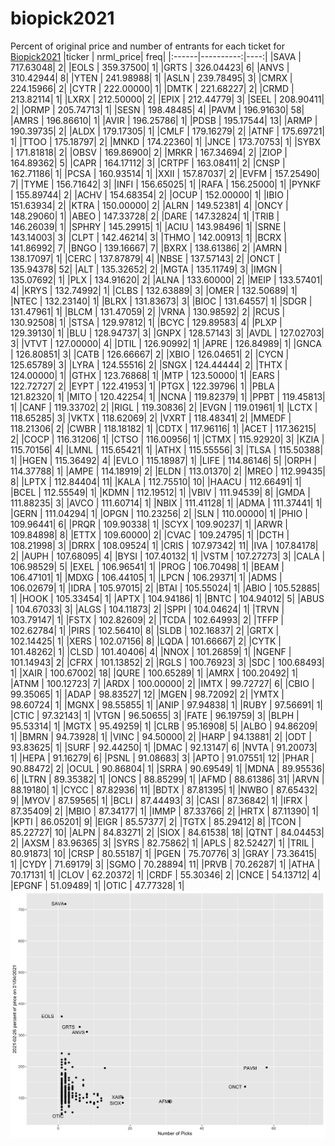 # biopick2021
Percent of original price and number of entrants for each ticket for [Biopick2021](https://twitter.com/hashtag/Biopick2021)
|ticker | nrml_price| freq|
|:------|----------:|----:|
|SAVA   |  717.63048|    2|
|EOLS   |  359.37500|    1|
|GRTS   |  326.04423|    6|
|ANVS   |  310.42944|    8|
|YTEN   |  241.98988|    1|
|ASLN   |  239.78495|    3|
|CMRX   |  224.15966|    2|
|CYTR   |  222.00000|    1|
|DMTK   |  221.68227|    2|
|CRMD   |  213.82114|    1|
|LXRX   |  212.50000|    2|
|EPIX   |  212.44779|    3|
|SEEL   |  208.90411|    2|
|ORMP   |  205.74713|    1|
|SESN   |  198.48485|    4|
|PAVM   |  196.91630|   58|
|AMRS   |  196.86610|    1|
|AVIR   |  196.25786|    1|
|PDSB   |  195.17544|   13|
|ARMP   |  190.39735|    2|
|ALDX   |  179.17305|    1|
|CMLF   |  179.16279|    2|
|ATNF   |  175.69721|    1|
|TTOO   |  175.18797|    2|
|MNKD   |  174.22360|    1|
|JNCE   |  173.70753|    1|
|SYBX   |  171.81818|    2|
|OBSV   |  169.86900|    2|
|MRKR   |  167.34694|    2|
|ZIOP   |  164.89362|    5|
|CAPR   |  164.17112|    3|
|CRTPF  |  163.08411|    2|
|CNSP   |  162.71186|    1|
|PCSA   |  160.93514|    1|
|XXII   |  157.87037|    2|
|EVFM   |  157.25490|    7|
|TYME   |  156.71642|    3|
|INFI   |  156.65025|    1|
|RAFA   |  156.25000|    1|
|PYNKF  |  155.89744|    2|
|ACHV   |  154.68354|    2|
|OCUP   |  152.00000|    1|
|IBIO   |  151.63934|    2|
|KTRA   |  150.00000|    2|
|ALRN   |  149.52381|    4|
|ONCY   |  148.29060|    1|
|ABEO   |  147.33728|    2|
|DARE   |  147.32824|    1|
|TRIB   |  146.26039|    1|
|SPHRY  |  145.29915|    1|
|ACIU   |  143.98496|    1|
|SRNE   |  143.14003|    3|
|CLPT   |  142.46214|    3|
|THMO   |  142.00913|    1|
|BCRX   |  141.86992|    7|
|BNGO   |  139.16667|    7|
|BXRX   |  138.61386|    2|
|AMRN   |  138.17097|    1|
|CERC   |  137.87879|    4|
|NBSE   |  137.57143|    2|
|ONCT   |  135.94378|   52|
|ALT    |  135.32652|    2|
|MGTA   |  135.11749|    3|
|IMGN   |  135.07692|    1|
|PLX    |  134.91620|    2|
|ALNA   |  133.60000|    2|
|MEIP   |  133.57401|    4|
|KRYS   |  132.74992|    1|
|CLBS   |  132.63889|    3|
|OMER   |  132.50689|    1|
|NTEC   |  132.23140|    1|
|BLRX   |  131.83673|    3|
|BIOC   |  131.64557|    1|
|SDGR   |  131.47961|    1|
|BLCM   |  131.47059|    2|
|VRNA   |  130.98592|    2|
|RCUS   |  130.92508|    1|
|STSA   |  129.97812|    1|
|BCYC   |  129.89583|    4|
|PLXP   |  129.39130|    1|
|BLU    |  128.94737|    3|
|GNPX   |  128.57143|    3|
|AVDL   |  127.02703|    3|
|VTVT   |  127.00000|    4|
|DTIL   |  126.90992|    1|
|APRE   |  126.84989|    1|
|GNCA   |  126.80851|    3|
|CATB   |  126.66667|    2|
|XBIO   |  126.04651|    2|
|CYCN   |  125.65789|    3|
|LYRA   |  124.55516|    2|
|SNGX   |  124.44444|    2|
|THTX   |  124.00000|    1|
|GTHX   |  123.76868|    1|
|MTP    |  123.50000|    1|
|EARS   |  122.72727|    2|
|EYPT   |  122.41953|    1|
|PTGX   |  122.39796|    1|
|PBLA   |  121.82320|    1|
|MITO   |  120.42254|    1|
|NCNA   |  119.82379|    1|
|PPBT   |  119.45813|    1|
|CANF   |  119.33702|    2|
|RIGL   |  119.30836|    2|
|EVGN   |  119.01961|    1|
|LCTX   |  118.65285|    3|
|VKTX   |  118.62069|    2|
|VXRT   |  118.48341|    2|
|MMEDF  |  118.21306|    2|
|CWBR   |  118.18182|    1|
|CDTX   |  117.96116|    1|
|ACET   |  117.36215|    2|
|COCP   |  116.31206|    1|
|CTSO   |  116.00956|    1|
|CTMX   |  115.92920|    3|
|KZIA   |  115.70156|    4|
|LMNL   |  115.65421|    1|
|ATHX   |  115.55556|    3|
|TLSA   |  115.50388|    1|
|HGEN   |  115.36492|    4|
|EVLO   |  115.18987|    1|
|LIFE   |  114.86146|    5|
|ORPH   |  114.37788|    1|
|AMPE   |  114.18919|    2|
|ELDN   |  113.01370|    2|
|MREO   |  112.99435|    8|
|LPTX   |  112.84404|   11|
|KALA   |  112.75510|   10|
|HAACU  |  112.66491|    1|
|BCEL   |  112.55549|    1|
|KDMN   |  112.19512|    1|
|VBIV   |  111.94539|    8|
|GMDA   |  111.88235|    3|
|AVCO   |  111.60714|    1|
|NBIX   |  111.41128|    1|
|ADMA   |  111.37441|    1|
|GERN   |  111.04294|    1|
|OPGN   |  110.23256|    2|
|SLN    |  110.00000|    1|
|PHIO   |  109.96441|    6|
|PRQR   |  109.90338|    1|
|SCYX   |  109.90237|    1|
|ARWR   |  109.84898|    8|
|ETTX   |  109.60000|    2|
|CVAC   |  109.24795|    1|
|DCTH   |  108.21998|    3|
|DRRX   |  108.09524|    1|
|CRIS   |  107.97342|   11|
|IVA    |  107.84178|    2|
|AUPH   |  107.68095|    4|
|BYSI   |  107.40132|    1|
|VSTM   |  107.27273|    3|
|CALA   |  106.98529|    5|
|EXEL   |  106.96541|    1|
|PROG   |  106.70498|    1|
|BEAM   |  106.47101|    1|
|MDXG   |  106.44105|    1|
|LPCN   |  106.29371|    1|
|ADMS   |  106.02679|    1|
|IDRA   |  105.97015|    2|
|BTAI   |  105.55024|    1|
|ABIO   |  105.52885|    1|
|HOOK   |  105.33454|    1|
|APTX   |  104.94186|    1|
|BNTC   |  104.94012|    5|
|ABUS   |  104.67033|    3|
|ALGS   |  104.11873|    2|
|SPPI   |  104.04624|    1|
|TRVN   |  103.79147|    1|
|FSTX   |  102.82609|    2|
|TCDA   |  102.64993|    2|
|TFFP   |  102.62784|    1|
|PIRS   |  102.56410|    8|
|SLDB   |  102.16837|    2|
|GRTX   |  102.14425|    1|
|XERS   |  102.07156|    8|
|LQDA   |  101.66667|    2|
|CYTK   |  101.48262|    1|
|CLSD   |  101.40406|    4|
|NNOX   |  101.26859|    1|
|NGENF  |  101.14943|    2|
|CFRX   |  101.13852|    2|
|RGLS   |  100.76923|    3|
|SDC    |  100.68493|    1|
|XAIR   |  100.67002|   18|
|QURE   |  100.65289|    1|
|AMRX   |  100.20492|    1|
|ATNM   |  100.12723|    7|
|ARDX   |  100.00000|    2|
|IMTX   |   99.72727|    6|
|CBIO   |   99.35065|    1|
|ADAP   |   98.83527|   12|
|MGEN   |   98.72092|    2|
|YMTX   |   98.60724|    1|
|MGNX   |   98.55855|    1|
|ANIP   |   97.94838|    1|
|RUBY   |   97.56691|    1|
|CTIC   |   97.32143|    1|
|VTGN   |   96.50655|    3|
|FATE   |   96.19759|    3|
|BLPH   |   95.53314|    1|
|MGTX   |   95.49259|    1|
|CLRB   |   95.16908|    5|
|ALBO   |   94.86209|    1|
|BMRN   |   94.73928|    1|
|VINC   |   94.50000|    2|
|HARP   |   94.13881|    2|
|ODT    |   93.83625|    1|
|SURF   |   92.44250|    1|
|DMAC   |   92.13147|    6|
|NVTA   |   91.20073|    1|
|HEPA   |   91.16279|    6|
|PSNL   |   91.08683|    3|
|APTO   |   91.07551|   12|
|PHAR   |   90.88472|    2|
|OCUL   |   90.86804|    1|
|SRRA   |   90.69549|    1|
|MDNA   |   89.95536|    6|
|LTRN   |   89.35382|    1|
|ONCS   |   88.85299|    1|
|AFMD   |   88.61386|   31|
|ARVN   |   88.19180|    1|
|CYCC   |   87.82936|   11|
|BDTX   |   87.81395|    1|
|NWBO   |   87.65432|    9|
|MYOV   |   87.59565|    1|
|BCLI   |   87.44493|    3|
|CASI   |   87.36842|    1|
|IFRX   |   87.35409|    2|
|MBIO   |   87.34177|    1|
|IMMP   |   87.33766|    2|
|HRTX   |   87.11390|    1|
|KPTI   |   86.05201|    9|
|EIGR   |   85.57377|    2|
|TGTX   |   85.29412|    8|
|TCON   |   85.22727|   10|
|ALPN   |   84.83271|    2|
|SIOX   |   84.61538|   18|
|QTNT   |   84.04453|    2|
|AXSM   |   83.96365|    3|
|SYRS   |   82.75862|    1|
|APLS   |   82.52427|    1|
|TRIL   |   80.91873|   10|
|CRSP   |   80.55187|    1|
|PGEN   |   75.70776|    3|
|GRAY   |   73.36415|    1|
|CYDY   |   71.69179|    3|
|SGMO   |   70.28894|   11|
|PRVB   |   70.26287|    1|
|ATHA   |   70.17131|    1|
|CLOV   |   62.20372|    1|
|CRDF   |   55.30346|    2|
|CNCE   |   54.13712|    4|
|EPGNF  |   51.09489|    1|
|OTIC   |   47.77328|    1|
![retvspicks](biopicks.png?raw=true)
